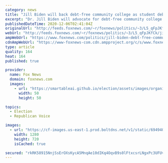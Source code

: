 ```yaml
---
category: news
title: "Jill Biden will back debt-free community college as student debt nears $1.7 trillion: report"
excerpt: "Dr. Jill Biden will advocate for debt-free community college as First Lady, a source close to President-elect Joe Biden's wife told Yahoo News. "
publishedDateTime: 2020-12-06T02:41:04Z
originalUrl: "http://feeds.foxnews.com/~r/foxnews/politics/~3/L5_qFpJKfCk/jill-biden-debt-free-community-college-as-first-lady"
webUrl: "http://feeds.foxnews.com/~r/foxnews/politics/~3/L5_qFpJKfCk/jill-biden-debt-free-community-college-as-first-lady"
ampWebUrl: "https://www.foxnews.com/politics/jill-biden-debt-free-community-college-as-first-lady.amp"
cdnAmpWebUrl: "https://www-foxnews-com.cdn.ampproject.org/c/s/www.foxnews.com/politics/jill-biden-debt-free-community-college-as-first-lady.amp"
type: article
quality: 164
heat: 164
published: true

provider:
  name: Fox News
  domain: foxnews.com
  images:
    - url: "https://smartableai.github.io/election/assets/images/organizations/foxnews.com-50x50.jpg"
      width: 50
      height: 50

topics:
  - Election
  - Republican Voice

images:
  - url: "https://cf-images.us-east-1.prod.boltdns.net/v1/static/694940094001/b9f95446-19c6-49f1-9e81-2990fc27ae48/dddd10c9-8149-4b93-8944-9f5121330efb/1280x720/match/image.jpg"
    width: 1280
    height: 720
    isCached: true

secured: "rkRK58915NnjSsErOXsKycA5MnqAe10dIKq4OqvB9s0lFtxcsrLNgxPc3UFUvdm0CPfvbai3HscQErEp8YMK6zyVqC3xBCZWmSKTjPIl07Xnnbj+nMn8FP7sB2PCKTB7b4fSN62itlOq9whSv67B50sc7SDLHDmOF7VGWNyWCdx0xsWo1bqZzSWO402vqB1a8A/r6jmwVPqDxawUTC4uxNMM0JVBY8hGLvHgzgXRl8iB4FdQ/QyeQwwtM+GU3o88XpZpim4cUlBzmkv9AL0VGQGnwu0CSiQrautRI6W25QyFDOVEW/C9jjWRoaBCVk1c2BPB/oz7cZ15MX+V4zEWzhBY6Xhc+mvRKvTCBOFn/sA=;YqWnLpujhkkWweZ+ylGSHA=="
---
```


